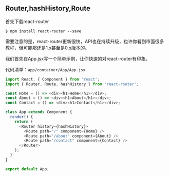 
## Router,hashHistory,Route

首先下载react-router
```
$ npm install react-router --save
```

需要注意的是，react-router更新很快，API也在持续升级，也许你看到市面很多教程，但可能那还是1.x甚至是0.x版本的。



我们首先在App.jsx写一个简单示例，让你快速的对react-router有印象。

代码清单：`app/container/App/App.jsx`
```JavaScript
import React, { Component } from 'react';
import { Router, Route, hashHistory } from 'react-router';

const Home = () => <div><h1>Home</h1></div>;
const About = () => <div><h1>About</h1></div>;
const Contact = () => <div><h1>Contact</h1></div>;

class App extends Component {
  render() {
    return (
      <Router history={hashHistory}>
        <Route path="/" component={Home} />
        <Route path="/about" component={About} />
        <Route path="/contact" component={Contact} />
      </Router>
    );
  }
}

export default App;

```
